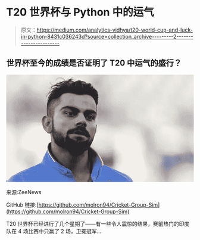 # T20 世界杯与 Python 中的运气

> 原文：<https://medium.com/analytics-vidhya/t20-world-cup-and-luck-in-python-8431c036243d?source=collection_archive---------2----------------------->

## 世界杯至今的成绩是否证明了 T20 中运气的盛行？

![](img/f56d41e31c253d7c469886be6b2a9e22.png)

来源:ZeeNews

GitHub 链接:[https://github.com/molron94/Cricket-Group-Sim](https://github.com/molron94/Cricket-Group-Sim)

T20 世界杯已经进行了几个星期了——有一些令人震惊的结果，赛前热门的印度队在 4 场比赛中只赢了 2 场，卫冕冠军…